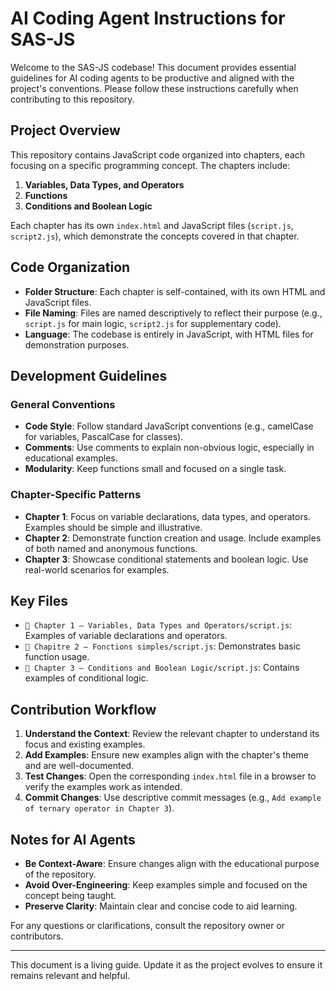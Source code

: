 # AI Coding Agent Instructions for SAS-JS

Welcome to the SAS-JS codebase! This document provides essential guidelines for AI coding agents to be productive and aligned with the project's conventions. Please follow these instructions carefully when contributing to this repository.

## Project Overview

This repository contains JavaScript code organized into chapters, each focusing on a specific programming concept. The chapters include:

1. **Variables, Data Types, and Operators**
2. **Functions**
3. **Conditions and Boolean Logic**

Each chapter has its own `index.html` and JavaScript files (`script.js`, `script2.js`), which demonstrate the concepts covered in that chapter.

## Code Organization

- **Folder Structure**: Each chapter is self-contained, with its own HTML and JavaScript files.
- **File Naming**: Files are named descriptively to reflect their purpose (e.g., `script.js` for main logic, `script2.js` for supplementary code).
- **Language**: The codebase is entirely in JavaScript, with HTML files for demonstration purposes.

## Development Guidelines

### General Conventions
- **Code Style**: Follow standard JavaScript conventions (e.g., camelCase for variables, PascalCase for classes).
- **Comments**: Use comments to explain non-obvious logic, especially in educational examples.
- **Modularity**: Keep functions small and focused on a single task.

### Chapter-Specific Patterns
- **Chapter 1**: Focus on variable declarations, data types, and operators. Examples should be simple and illustrative.
- **Chapter 2**: Demonstrate function creation and usage. Include examples of both named and anonymous functions.
- **Chapter 3**: Showcase conditional statements and boolean logic. Use real-world scenarios for examples.

## Key Files

- `📘 Chapter 1 – Variables, Data Types and Operators/script.js`: Examples of variable declarations and operators.
- `📘 Chapitre 2 – Fonctions simples/script.js`: Demonstrates basic function usage.
- `📘 Chapter 3 – Conditions and Boolean Logic/script.js`: Contains examples of conditional logic.

## Contribution Workflow

1. **Understand the Context**: Review the relevant chapter to understand its focus and existing examples.
2. **Add Examples**: Ensure new examples align with the chapter's theme and are well-documented.
3. **Test Changes**: Open the corresponding `index.html` file in a browser to verify the examples work as intended.
4. **Commit Changes**: Use descriptive commit messages (e.g., `Add example of ternary operator in Chapter 3`).

## Notes for AI Agents

- **Be Context-Aware**: Ensure changes align with the educational purpose of the repository.
- **Avoid Over-Engineering**: Keep examples simple and focused on the concept being taught.
- **Preserve Clarity**: Maintain clear and concise code to aid learning.

For any questions or clarifications, consult the repository owner or contributors.

---

This document is a living guide. Update it as the project evolves to ensure it remains relevant and helpful.